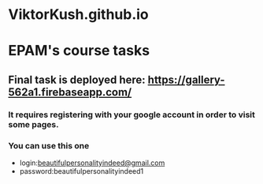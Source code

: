 # ViktorKush.github.io
# EPAM's course tasks
## Final task is deployed here: https://gallery-562a1.firebaseapp.com/
### It requires registering with your google account in order to visit some pages.
 
 

### You can use this one
 * login:beautifulpersonalityindeed@gmail.com
  * password:beautifulpersonalityindeed1
